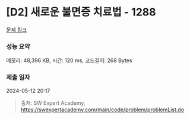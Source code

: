 # [D2] 새로운 불면증 치료법 - 1288 

[문제 링크](https://swexpertacademy.com/main/code/problem/problemDetail.do?contestProbId=AV18_yw6I9MCFAZN) 

### 성능 요약

메모리: 48,396 KB, 시간: 120 ms, 코드길이: 268 Bytes

### 제출 일자

2024-05-12 20:17



> 출처: SW Expert Academy, https://swexpertacademy.com/main/code/problem/problemList.do